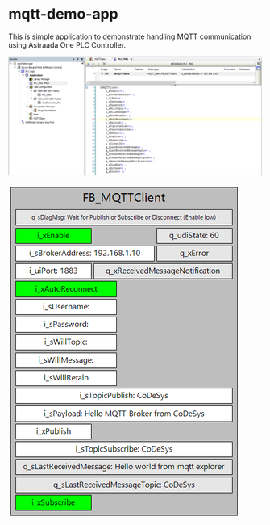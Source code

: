 # mqtt-demo-app
 This is simple application to demonstrate handling MQTT communication using Astraada One PLC Controller. 

![PLC Program](./images/program.PNG "PLC Program")

![Visualization](./images/visualization.PNG "Visualization")

